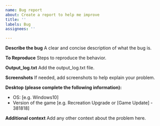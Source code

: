 ```yaml
---
name: Bug report
about: Create a report to help me improve
title: ''
labels: Bug
assignees: ''

---
```


**Describe the bug**
A clear and concise description of what the bug is.

**To Reproduce**
Steps to reproduce the behavior.

**Output_log.txt**
Add the output_log.txt file.

**Screenshots**
If needed, add screenshots to help explain your problem.

**Desktop (please complete the following information):**
 - OS: [e.g. Windows10]
 - Version of the game [e.g. Recreation Upgrade or [Game Update] -  381818]

**Additional context**
Add any other context about the problem here.
